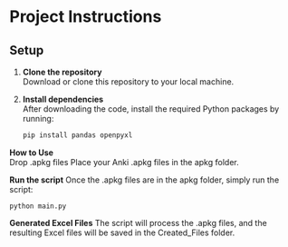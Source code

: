 # Project Instructions

## Setup

1. **Clone the repository**  
   Download or clone this repository to your local machine.

2. **Install dependencies**  
   After downloading the code, install the required Python packages by running:

   ```bash
   pip install pandas openpyxl
   ```

**How to Use**  
Drop .apkg files
Place your Anki .apkg files in the apkg folder.

**Run the script**
Once the .apkg files are in the apkg folder, simply run the script:

    python main.py

**Generated Excel Files**
The script will process the .apkg files, and the resulting Excel files will be saved in the Created_Files folder.
